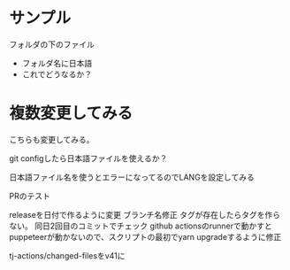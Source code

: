 # サンプル

フォルダの下のファイル

- フォルダ名に日本語
- これでどうなるか？

# 複数変更してみる

こちらも変更してみる。

git configしたら日本語ファイルを使えるか？

日本語ファイル名を使うとエラーになってるのでLANGを設定してみる

PRのテスト

releaseを日付で作るように変更
ブランチ名修正
タグが存在したらタグを作らない。
同日2回目のコミットでチェック
github actionsのrunnerで動かすとpuppeteerが動かないので、スクリプトの最初でyarn upgradeするように修正

tj-actions/changed-filesをv41に
